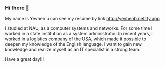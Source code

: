 ### Hi there 👋

My name is Yevhen u can see my resume by link http://yevhenb.netlify.app

I studied at NAU, as a computer systems and networks. For some time I worked in a state institution as a system administrator. In recent years, I worked in a logistics company of the USA, which made it possible to deepen my knowledge of the English language. I want to gain new knowledge and realize myself as an IT specialist in a strong team.

Have a great day!!! 
